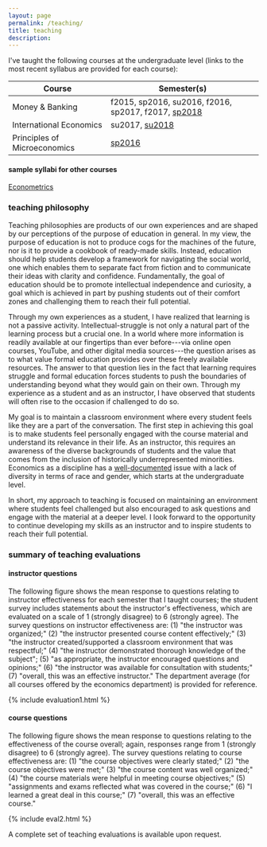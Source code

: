 ```yaml
---
layout: page
permalink: /teaching/
title: teaching
description: 
---
```


I've taught the following courses at the undergraduate level (links to the most recent syllabus are provided for each course):

 Course                        | Semester(s)                                         
-------------------------------|-----------------------------------------------------
 Money & Banking               | f2015, sp2016, su2016, f2016, sp2017, f2017, [sp2018](https://drive.google.com/open?id=1-KsqTI43-Aj7o74THp9516iQazxGA0Fp)
 International Economics       | su2017, [su2018](https://drive.google.com/open?id=19bNOvuJUcOuJfaMDThSlAZXRHv24Qy5o)
 Principles of Microeconomics | [sp2016](https://drive.google.com/open?id=1djcMuDbCogYAHh9QyxppcZCMu40k0WLL)

#### sample syllabi for other courses
[Econometrics](https://drive.google.com/file/d/183l0T59HO4IEGAhSFBIUc2tuBFcQJbZZ)

### teaching philosophy
Teaching philosophies are products of our own experiences and are shaped by our perceptions of the purpose of education in general. In my view, the purpose of education is not to produce cogs for the machines of the future, nor is it to provide a cookbook of ready-made skills. Instead, education should help students develop a framework for navigating the social world, one which enables them to separate fact from fiction and to communicate their ideas with clarity and confidence. Fundamentally, the goal of education should be to promote intellectual independence and curiosity, a goal which is achieved in part by pushing students out of their comfort zones and challenging them to reach their full potential.

Through my own experiences as a student, I have realized that learning is not a passive activity. Intellectual-struggle is not only a natural part of the learning process but a crucial one. In a world where more information is readily available at our fingertips than ever before---via online open courses, YouTube, and other digital media sources---the question arises as to what value formal education provides over these freely available resources. The answer to that question lies in the fact that learning requires struggle and formal education forces students to push the boundaries of understanding beyond what they would gain on their own. Through my experience as a student and as an instructor, I have observed that students will often rise to the occasion if challenged to do so.

My goal is to maintain a classroom environment where every student feels like they are a part of the conversation. The first step in achieving this goal is to make students feel personally engaged with the course material and understand its relevance in their life. As an instructor, this requires an awareness of the diverse backgrounds of students and the value that comes from the inclusion of historically underrepresented minorities. Economics as a discipline has a [well-documented](https://www.aeaweb.org/articles?id=10.1257/jep.30.4.221) issue with a lack of diversity in terms of race and gender, which starts at the undergraduate level.

In short, my approach to teaching is focused on maintaining an environment where students feel challenged but also encouraged to ask questions and engage with the material at a deeper level. I  look forward to the opportunity to continue developing my skills as an instructor and to inspire students to reach their full potential.

### summary of teaching evaluations

#### instructor questions
The following figure shows the mean response to questions relating to instructor effectiveness for each semester that I taught courses; the student survey includes statements about the instructor's effectiveness, which are evaluated on a scale of 1 (strongly disagree) to 6 (strongly agree). The survey questions on instructor effectiveness are: (1) "the instructor was organized;" (2) "the instructor presented course content effectively;" (3) "the instructor created/supported a classroom environment that was respectful;" (4) "the instructor demonstrated thorough knowledge of the subject"; (5) "as appropriate, the instructor encouraged questions and opinions;" (6) "the instructor was available for consultation with students;" (7) "overall, this was an effective instructor." The department average (for all courses offered by the economics department) is provided for reference.

{% include evaluation1.html %}

#### course questions

The following figure shows the mean response to questions relating to the effectiveness of the course overall; again, responses range from 1 (strongly disagree) to 6 (strongly agree). The survey questions relating to course effectiveness are: (1) "the course objectives were clearly stated;" (2) "the course objectives were met;" (3) "the course content was well organized;" (4) "the course materials were helpful in meeting course objectives;" (5) "assignments and exams reflected what was covered in the course;" (6) "I learned a great deal in this course;" (7) "overall, this was an effective course."


{% include eval2.html %}


A complete set of teaching evaluations is available upon request.
